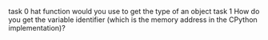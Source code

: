 task 0 hat function would you use to get the type of an object
task 1 How do you get the variable identifier (which is the memory address in the CPython implementation)?


